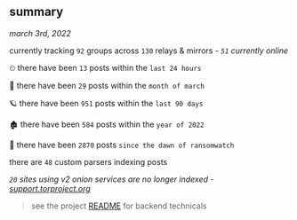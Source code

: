 
## summary
_march 3rd, 2022_

currently tracking `92` groups across `130` relays & mirrors - _`51` currently online_

⏲ there have been `13` posts within the `last 24 hours`

🦈 there have been `29` posts within the `month of march`

🪐 there have been `951` posts within the `last 90 days`

🏚 there have been `584` posts within the `year of 2022`

🦕 there have been `2870` posts `since the dawn of ransomwatch`

there are `48` custom parsers indexing posts

_`20` sites using v2 onion services are no longer indexed - [support.torproject.org](https://support.torproject.org/onionservices/v2-deprecation/)_

> see the project [README](https://github.com/thetanz/ransomwatch#ransomwatch--) for backend technicals
